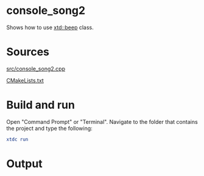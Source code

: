 # console_song2

Shows how to use [xtd::beep](https://gammasoft71.github.io/xtd/reference_guides/latest/classxtd_1_1beep.html) class.

# Sources

[src/console_song2.cpp](src/console_song2.cpp)

[CMakeLists.txt](CMakeLists.txt)

# Build and run

Open "Command Prompt" or "Terminal". Navigate to the folder that contains the project and type the following:

```cmake
xtdc run
```

# Output

```
```
